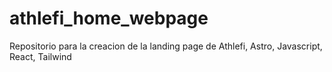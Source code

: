 # athlefi_home_webpage
Repositorio para la creacion de la landing page de Athlefi, Astro, Javascript, React, Tailwind
